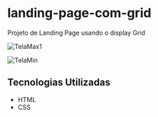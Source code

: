 # landing-page-com-grid
Projeto de Landing Page usando o display Grid


![TelaMax1](https://user-images.githubusercontent.com/127905683/228874510-33c6deea-05a4-4989-ac39-12dc944e1168.gif)


![TelaMin](https://user-images.githubusercontent.com/127905683/228880867-093d8645-8b69-4b82-9357-52daa018741c.gif)


## Tecnologias Utilizadas
- HTML  
- CSS
